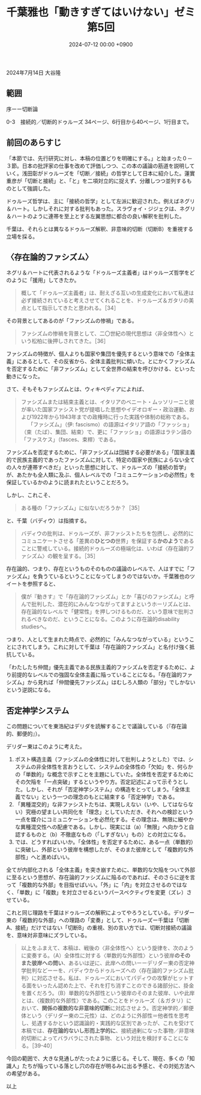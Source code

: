 ﻿---
layout: post
title: "千葉雅也「動きすぎてはいけない」ゼミ 第5回"
date: 2024-07-12 00:00 +0900
categories: ugoki-sugiteha-ikenai
---
2024年7月14日 大谷隆

## 範囲
序ーー切断論

0-3　接続的／切断的ドゥルーズ
34ページ、6行目から40ページ、1行目まで。

## 前回のあらすじ

「本節では、先行研究に対し、本稿の位置どりを明確にする。」と始まった０－３節。日本の批評家の仕事を改めて評価しつつ、この本の議論の筋道を説明していく。浅田彰がドゥルーズを「切断／接続」の哲学として日本に紹介した。蓮實重彦が「切断と接続」と、「と」を二項対立的に捉えず、分離しつつ並列するものとして強調した。

ドゥルーズ哲学は、主に「接続の哲学」として左派に歓迎された。例えばネグリ＆ハート。しかしそれに対する批判もあった。スラヴォイ・ジジェクは、ネグリ＆ハートのように連帯を至上とする左翼思想に都合の良い解釈を批判した。

千葉は、それらとは異なるドゥルーズ解釈、非意味的切断（切断B）を重視する立場を採る。

## 〈存在論的ファシズム〉

ネグリ＆ハートに代表されるような「ドゥルーズ主義者」はドゥルーズ哲学をどのように「援用」してきたか。

> 概して「ドゥルーズ主義者」は、耐えざる互いの生成変化において私達は必ず接続されていると考えさせてくれることを、ドゥルーズ＆ガタリの美点として指示してきたと思われる。［34］

その背景としてあるのが「ファシズムの惨禍」である。

> ファシズムの惨禍を背景として、二〇世紀の現代思想は〈非全体性へ〉という松柏に後押しされてきた。［36］

ファシズムの特徴が、個人よりも国家や集団を優先するという意味での「全体主義」にあるとして、その反省から、全体主義批判に傾いた。とにかくファシズムを否定するために「非ファシズム」として全世界の結束を呼びかける、といった動きになった。

さて、そもそもファシズムとは、ウィキペディアによれば、

> ファシズムまたは結束主義とは、イタリアのベニート・ムッソリーニと彼が率いた国家ファシスト党が提唱した思想やイデオロギー・政治運動、および1922年から1943年までの政権時に行った実践や体制の総称である。
> 　
> 「ファシズム」（伊: fascismo）の語源はイタリア語の「ファッショ」（束（たば）、集団、結束）で、更に「ファッショ」の語源はラテン語の「ファスケス」（fasces、束桿）である。

ファシズムを否定するために、「非ファシズムは団結する必要がある」「国家主義的で民族主義的であったファシズムに対して、特定の国家や民族によらない全ての人々が連帯すべきだ」といった思想に対して、ドゥルーズの「接続の哲学」が、あたかも全人類に及ぶ、個人レベルでの「コミュニケーションの必然性」を保証しているかのように読まれたということだろう。

しかし、これこそ、

> ある種の「ファシズム」に似ないだろうか？［35］

と、千葉（バディウ）は指摘する。

> バディウの批判は、ドゥルーズが、非ファシストたちを包摂し、必然的にコミュニケートさせる「差異の**ひとつの**世界」を保証する**かのよう**であることに警戒している。接続的ドゥルーズの極端化は、いわば〈存在論的ファシズム〉の観を呈する。［35］

存在論的、つまり、存在というものそのものの議論のレベルで、人はすでに「ファシズム」を負うているということになってしまうのではないか。千葉雅也のツイートを参照すると、

> 僕が『動きす』で「存在論的ファシズム」とか「喜びのファシズム」と呼んで批判した、潜在的にみんなつながってますよというホーリズムとは、存在論的なレベルで「健常性」を押しつけるものだ、という意味で批判されるべきなのだ、ということになる。このように存在論的disability studiesへ。

つまり、人として生まれた時点で、必然的に「みんなつながっている」ということにされてしまう。これに対して千葉は「存在論的ファシズム」と名付け強く抵抗している。

「わたしたち仲間」優先主義である民族主義的ファシズムを否定するために、より前提的なレベルでの強固な全体主義に陥っていることになる。「存在論的ファシズム」から見れば「仲間優先ファシズム」はむしろ人類の「部分」でしかないという逆説になる。

## 否定神学システム

この問題についてを東浩紀はデリダを読解することで議論している（『存在論的、郵便的』）。

デリダー東はこのように考えた。

1. ポスト構造主義（ファシズムの全体性に対して批判しようとした）では、システムの非全体性を言おうとして、システムの全体性の「欠如」を、何らかの「単数的」な概念で示すことを主題にしていた。全体性を否定するためにその欠陥を「一点突破」するというやり方。否定記述によって示そうとした。しかし、それが「否定神学システム」の構造をとってしまう。「全体主義でない」という一つの理念のもとに結束する「否定神学」である。
2. 「異種混交的」な非ファシストたちは、実現しえない（いや、してはならない）究極の望ましい共同化を「理念」としていただき、それへの検診という一点を媒介にコミュニケーションを必然化する。その理念は、無限に細やかな異種混交性への配慮である。しかし、現実には（a）「無限」へ向かうと自認するものと（b）不徹底なもの（「しすぎない」もの）との対立になる。
3. では、どうすればいいか。「全体性」を否定するために、ある一点（単数的）に突破し、外部という彼岸を構想したが、そのまた彼岸として「複数的な外部性」へと進めばいい。

全てが内部化される「全体主義」を突き崩すために、単数的な欠陥をついて外部に至るという思想が、存在論的ファシズムに陥るのであれば、そのさらに逆を言って「複数的な外部」を目指せばいい。「外」に「内」を対立させるのではなく、「単数」に「複数」を対立させるというパースペクティヴを変更（ズレ）させている。

これと同じ理路を千葉はドゥルーズの解釈によってやろうとしている。デリダー東の「複数的な外部」への理路の「変奏」として、ドゥルーズー千葉は「切断A、接続」だけではない「切断B」の重視、別の言い方では、切断対接続の議論を、意味対非意味にズラしている。

> 以上をふまえて、本稿は、戦後の〈非全体性へ〉という旋律を、次のように変奏する。（A）全体性に対する〈単数的な外部性〉という彼岸**のそのまた彼岸への問い**、あるいは逆に、此岸への問いーーデリダー東の否定神学批判などーーを、バディウからドゥルーズへの〈存在論的ファシズム批判〉に対応させる。私は、ドゥルーズにおいてパディウの攻撃がヒットする面をいったん認めた上で、それを打ち消すことのできる諸部分に、掛金を置くだろう。（B）単数的な外部性という彼岸のそのまた彼岸、いや此岸とは、〈複数的な外部性〉である。このことをドゥルーズ（＆ガタリ）において、**関係の複数的な非意味的切断**に対応させよう。否定神学的／郵便体という〈デリダー東の二元性〉は、どのように外部性＝他者性を思考し、処遇するかという認識論的・実践的な区別であったが、これを受けて本稿では、**存在論的ないし形而上学的に**、接続過剰になった事物／非意味的切断によってバラバラにされた事物、という対比を検討することになる。［39-40］

今回の範囲で、大きな見通しがたったように感じる。そして、現在、多くの「知識人」たちが陥っている落とし穴の存在が明るみに出る予感と、その対処方法への希望がある。

以上
